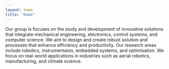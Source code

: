 ```yaml
---
layout: home
title: "Home"
---
```


Our group is focuses on the study and development of innovative solutions that integrate mechanical engineering, electronics, control systems, and computer science. We aim to design and create robust solution and processes that enhance efficiency and productivity. Our research areas include robotics, instrumentaion, embedded systems, and optimisation. We focus on real-world applications in industries such as aerial robotics, manufacturing, and climate science.
